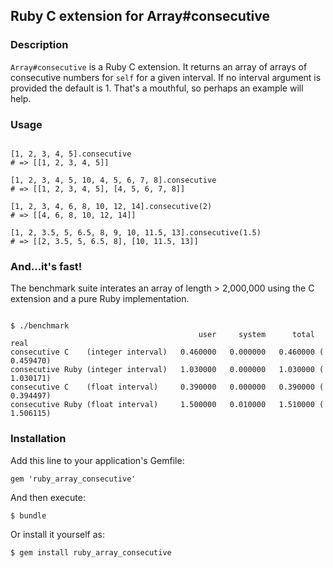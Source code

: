 ## Ruby C extension for Array#consecutive

### Description
   
`Array#consecutive` is a Ruby C extension. It returns an array of arrays of consecutive numbers for `self` for a given interval. If no interval argument is provided the default is 1. That's a mouthful, so perhaps an example will help.

### Usage

```

[1, 2, 3, 4, 5].consecutive
# => [[1, 2, 3, 4, 5]]

[1, 2, 3, 4, 5, 10, 4, 5, 6, 7, 8].consecutive
# => [[1, 2, 3, 4, 5], [4, 5, 6, 7, 8]]

[1, 2, 3, 4, 6, 8, 10, 12, 14].consecutive(2)
# => [[4, 6, 8, 10, 12, 14]]

[1, 2, 3.5, 5, 6.5, 8, 9, 10, 11.5, 13].consecutive(1.5)
# => [[2, 3.5, 5, 6.5, 8], [10, 11.5, 13]]

```

### And...it's fast!

The benchmark suite interates an array of length > 2,000,000 using the C extension and a pure Ruby implementation.

```

$ ./benchmark
                                          user     system      total        real
consecutive C    (integer interval)   0.460000   0.000000   0.460000 (  0.459470)
consecutive Ruby (integer interval)   1.030000   0.000000   1.030000 (  1.030171)
consecutive C    (float interval)     0.390000   0.000000   0.390000 (  0.394497)
consecutive Ruby (float interval)     1.500000   0.010000   1.510000 (  1.506115)   

```
   
### Installation

Add this line to your application's Gemfile:

    gem 'ruby_array_consecutive'

And then execute:

    $ bundle

Or install it yourself as:

    $ gem install ruby_array_consecutive
